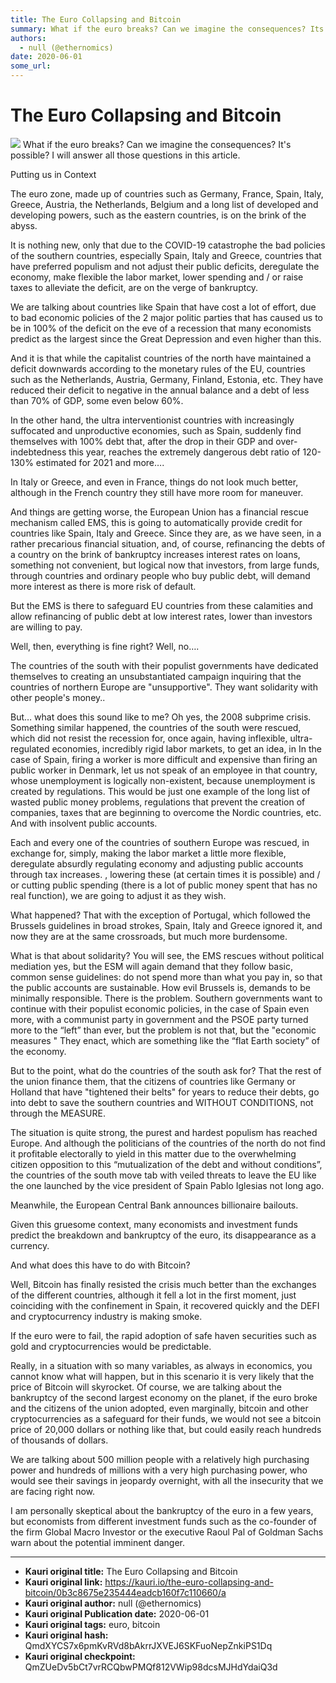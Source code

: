 ```yaml
---
title: The Euro Collapsing and Bitcoin
summary: What if the euro breaks? Can we imagine the consequences? Its possible? I will answer all those questions in this article. Putting us in Context The euro zone,
authors:
  - null (@ethernomics)
date: 2020-06-01
some_url: 
---
```


# The Euro Collapsing and Bitcoin


![](https://ipfs.infura.io/ipfs/QmYriFmSnes5qAgPbi8Qn4jwfbFG5B3twG3d271pJX4wXe)
What if the euro breaks? Can we imagine the consequences? It's possible? I will answer all those questions in this article.

Putting us in Context

The euro zone, made up of countries such as Germany, France, Spain, Italy, Greece, Austria, the Netherlands, Belgium and a long list of developed and developing powers, such as the eastern countries, is on the brink of the abyss.

It is nothing new, only that due to the COVID-19 catastrophe the bad policies of the southern countries, especially Spain, Italy and Greece, countries that have preferred populism and not adjust their public deficits, deregulate the economy, make flexible the labor market, lower spending and / or raise taxes to alleviate the deficit, are on the verge of bankruptcy.

We are talking about countries like Spain that have cost a lot of effort, due to bad economic policies of the 2 major politic parties that has caused us to be in 100% of the deficit on the eve of a recession that many economists predict as the largest since the Great Depression and even higher than this.

And it is that while the capitalist countries of the north have maintained a deficit downwards according to the monetary rules of the EU, countries such as the Netherlands, Austria, Germany, Finland, Estonia, etc. They have reduced their deficit to negative in the annual balance and a debt of less than 70% of GDP, some even below 60%.

In the other hand, the ultra interventionist countries with increasingly suffocated and unproductive economies, such as Spain, suddenly find themselves with 100% debt that, after the drop in their GDP and over-indebtedness this year, reaches the extremely dangerous debt ratio of 120-130% estimated for 2021 and more….

In Italy or Greece, and even in France, things do not look much better, although in the French country they still have more room for maneuver.

And things are getting worse, the European Union has a financial rescue mechanism called EMS, this is going to automatically provide credit for countries like Spain, Italy and Greece. Since they are, as we have seen, in a rather precarious financial situation, and, of course, refinancing the debts of a country on the brink of bankruptcy increases interest rates on loans, something not convenient, but logical now that investors, from large funds, through countries and ordinary people who buy public debt, will demand more interest as there is more risk of default.

But the EMS is there to safeguard EU countries from these calamities and allow refinancing of public debt at low interest rates, lower than investors are willing to pay.

Well, then, everything is fine right? Well, no….

The countries of the south with their populist governments have dedicated themselves to creating an unsubstantiated campaign inquiring that the countries of northern Europe are "unsupportive". They want solidarity with other people's money..

But… what does this sound like to me? Oh yes, the 2008 subprime crisis. Something similar happened, the countries of the south were rescued, which did not resist the recession for, once again, having inflexible, ultra-regulated economies, incredibly rigid labor markets, to get an idea, in In the case of Spain, firing a worker is more difficult and expensive than firing an public worker in Denmark, let us not speak of an employee in that country, whose unemployment is logically non-existent, because unemployment is created by regulations. This would be just one example of the long list of wasted public money problems, regulations that prevent the creation of companies, taxes that are beginning to overcome the Nordic countries, etc.
And with insolvent public accounts.

Each and every one of the countries of southern Europe was rescued, in exchange for, simply, making the labor market a little more flexible, deregulate absurdly regulating economy and adjusting public accounts through tax increases. , lowering these (at certain times it is possible) and / or cutting public spending (there is a lot of public money spent that has no real function), we are going to adjust it as they wish.

What happened? That with the exception of Portugal, which followed the Brussels guidelines in broad strokes, Spain, Italy and Greece ignored it, and now they are at the same crossroads, but much more burdensome.


What is that about solidarity? You will see, the EMS rescues without political mediation yes, but the ESM will again demand that they follow basic, common sense guidelines: do not spend more than what you pay in, so that the public accounts are sustainable. How evil Brussels is, demands to be minimally responsible. There is the problem. Southern governments want to continue with their populist economic policies, in the case of Spain even more, with a communist party in government and the PSOE party turned more to the “left” than ever, but the problem is not that, but the "economic measures " They enact, which are something like the “flat Earth society” of the economy.

But to the point, what do the countries of the south ask for? That the rest of the union finance them, that the citizens of countries like Germany or Holland that have "tightened their belts" for years to reduce their debts, go into debt to save the southern countries and WITHOUT CONDITIONS, not through the MEASURE.

The situation is quite strong, the purest and hardest populism has reached Europe. And although the politicians of the countries of the north do not find it profitable electorally to yield in this matter due to the overwhelming citizen opposition to this “mutualization of the debt and without conditions”, the countries of the south move tab with veiled threats to leave the EU like the one launched by the vice president of Spain Pablo Iglesias not long ago.


Meanwhile, the European Central Bank announces billionaire bailouts.

Given this gruesome context, many economists and investment funds predict the breakdown and bankruptcy of the euro, its disappearance as a currency.


And what does this have to do with Bitcoin?

Well, Bitcoin has finally resisted the crisis much better than the exchanges of the different countries, although it fell a lot in the first moment, just coinciding with the confinement in Spain, it recovered quickly and the DEFI and cryptocurrency industry is making smoke.

If the euro were to fail, the rapid adoption of safe haven securities such as gold and cryptocurrencies would be predictable.

Really, in a situation with so many variables, as always in economics, you cannot know what will happen, but in this scenario it is very likely that the price of Bitcoin will skyrocket. Of course, we are talking about the bankruptcy of the second largest economy on the planet, if the euro broke and the citizens of the union adopted, even marginally, bitcoin and other cryptocurrencies as a safeguard for their funds, we would not see a bitcoin price of 20,000 dollars or nothing like that, but could easily reach hundreds of thousands of dollars.

We are talking about 500 million people with a relatively high purchasing power and hundreds of millions with a very high purchasing power, who would see their savings in jeopardy overnight, with all the insecurity that we are facing right now.

I am personally skeptical about the bankruptcy of the euro in a few years, but economists from different investment funds such as the co-founder of the firm Global Macro Investor or the executive Raoul Pal of Goldman Sachs warn about the potential imminent danger.


---

- **Kauri original title:** The Euro Collapsing and Bitcoin
- **Kauri original link:** https://kauri.io/the-euro-collapsing-and-bitcoin/0b3c8675e235444eadcb160f7c110660/a
- **Kauri original author:** null (@ethernomics)
- **Kauri original Publication date:** 2020-06-01
- **Kauri original tags:** euro, bitcoin
- **Kauri original hash:** QmdXYCS7x6pmKvRVd8bAkrrJXVEJ6SKFuoNepZnkiPS1Dq
- **Kauri original checkpoint:** QmZUeDv5bCt7vrRCQbwPMQf812VWip98dcsMJHdYdaiQ3d



